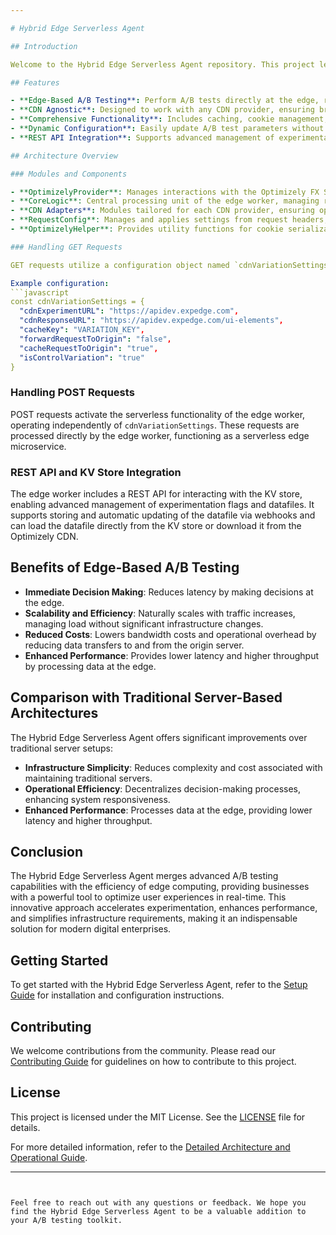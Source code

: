 ```yaml
---

# Hybrid Edge Serverless Agent

## Introduction

Welcome to the Hybrid Edge Serverless Agent repository. This project leverages the power of edge computing to perform A/B testing directly at the edge, reducing dependency on central servers and enhancing the efficiency of content delivery. The Hybrid Edge Serverless Agent, developed by Optimizely, is designed to be a comprehensive, ready-to-deploy solution that incorporates caching, cookie management, visitor ID creation and management, with persistence. This repository contains the code and documentation necessary to implement and manage the edge worker for your A/B testing needs.

## Features

- **Edge-Based A/B Testing**: Perform A/B tests directly at the edge, reducing latency and improving user experience.
- **CDN Agnostic**: Designed to work with any CDN provider, ensuring broad compatibility.
- **Comprehensive Functionality**: Includes caching, cookie management, visitor ID creation, and persistence.
- **Dynamic Configuration**: Easily update A/B test parameters without redeploying the worker.
- **REST API Integration**: Supports advanced management of experimentation flags and datafiles via a REST API.

## Architecture Overview

### Modules and Components

- **OptimizelyProvider**: Manages interactions with the Optimizely FX SDK, handling decision-making, event dispatch, and other SDK operations.
- **CoreLogic**: Central processing unit of the edge worker, managing request processing and coordinating with the OptimizelyProvider.
- **CDN Adapters**: Modules tailored for each CDN provider, ensuring optimal integration and functionality.
- **RequestConfig**: Manages and applies settings from request headers, query parameters, or POST body content.
- **OptimizelyHelper**: Provides utility functions for cookie serialization, user profile management, and flag updates.

### Handling GET Requests

GET requests utilize a configuration object named `cdnVariationSettings` for each variation. This configuration determines how the edge worker processes these requests, including content fetching, caching, and integration with broader testing strategies.

Example configuration:
```javascript
const cdnVariationSettings = {
  "cdnExperimentURL": "https://apidev.expedge.com",
  "cdnResponseURL": "https://apidev.expedge.com/ui-elements",
  "cacheKey": "VARIATION_KEY",
  "forwardRequestToOrigin": "false",
  "cacheRequestToOrigin": "true",
  "isControlVariation": "true"
}
```

### Handling POST Requests

POST requests activate the serverless functionality of the edge worker, operating independently of `cdnVariationSettings`. These requests are processed directly by the edge worker, functioning as a serverless edge microservice.

### REST API and KV Store Integration

The edge worker includes a REST API for interacting with the KV store, enabling advanced management of experimentation flags and datafiles. It supports storing and automatic updating of the datafile via webhooks and can load the datafile directly from the KV store or download it from the Optimizely CDN.

## Benefits of Edge-Based A/B Testing

- **Immediate Decision Making**: Reduces latency by making decisions at the edge.
- **Scalability and Efficiency**: Naturally scales with traffic increases, managing load without significant infrastructure changes.
- **Reduced Costs**: Lowers bandwidth costs and operational overhead by reducing data transfers to and from the origin server.
- **Enhanced Performance**: Provides lower latency and higher throughput by processing data at the edge.

## Comparison with Traditional Server-Based Architectures

The Hybrid Edge Serverless Agent offers significant improvements over traditional server setups:
- **Infrastructure Simplicity**: Reduces complexity and cost associated with maintaining traditional servers.
- **Operational Efficiency**: Decentralizes decision-making processes, enhancing system responsiveness.
- **Enhanced Performance**: Processes data at the edge, providing lower latency and higher throughput.

## Conclusion

The Hybrid Edge Serverless Agent merges advanced A/B testing capabilities with the efficiency of edge computing, providing businesses with a powerful tool to optimize user experiences in real-time. This innovative approach accelerates experimentation, enhances performance, and simplifies infrastructure requirements, making it an indispensable solution for modern digital enterprises.

## Getting Started

To get started with the Hybrid Edge Serverless Agent, refer to the [Setup Guide](SETUP.md) for installation and configuration instructions.

## Contributing

We welcome contributions from the community. Please read our [Contributing Guide](CONTRIBUTING.md) for guidelines on how to contribute to this project.

## License

This project is licensed under the MIT License. See the [LICENSE](LICENSE.md) file for details.

For more detailed information, refer to the [Detailed Architecture and Operational Guide](docs/ARCHITECTURE.md).

---
```


Feel free to reach out with any questions or feedback. We hope you find the Hybrid Edge Serverless Agent to be a valuable addition to your A/B testing toolkit.
